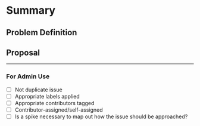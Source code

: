 <!-- < < < < < < < < < < < < < < < < < < < < < < < < < < < < < < < < < ☺ 
v                            ✰  Thanks for opening an issue! ✰    
v    Before smashing the submit button please review the template.
v    Word of caution: poorly thought-out proposals may be rejected 
v                     without deliberation 
☺ > > > > > > > > > > > > > > > > > > > > > > > > > > > > > > > > >  -->

# Summary

<!-- Short, concise description of the proposed feature -->

## Problem Definition

<!-- Why do we need this feature? 
What problems may be addressed by introducing this feature?
What benefits does Safrochain stand to gain by including this feature?
Are there any disadvantages to including this feature? -->

## Proposal

<!-- Detailed description of requirements of implementation -->

____

### For Admin Use

- [ ] Not duplicate issue
- [ ] Appropriate labels applied
- [ ] Appropriate contributors tagged
- [ ] Contributor-assigned/self-assigned
- [ ] Is a spike necessary to map out how the issue should be approached?
